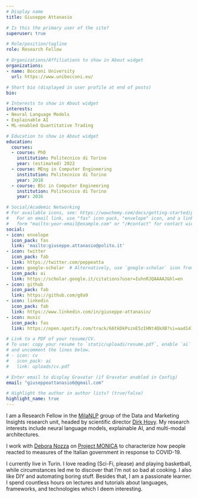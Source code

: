 ```yaml
---
# Display name
title: Giuseppe Attanasio

# Is this the primary user of the site?
superuser: true

# Role/position/tagline
role: Research Fellow

# Organizations/Affiliations to show in About widget
organizations:
- name: Bocconi University
  url: https://www.unibocconi.eu/

# Short bio (displayed in user profile at end of posts)
bio:

# Interests to show in About widget
interests:
- Neural Language Models
- Explainable AI
- ML-enabled Quantitative Trading

# Education to show in About widget
education:
  courses:
  - course: PhD
    institution: Politecnico di Torino  
    year: (estimated) 2022
  - course: MEng in Computer Engineering
    institution: Politecnico di Torino
    year: 2018
  - course: BSc in Computer Engineering
    institution: Politecnico di Torino
    year: 2016

# Social/Academic Networking
# For available icons, see: https://wowchemy.com/docs/getting-started/page-builder/#icons
#   For an email link, use "fas" icon pack, "envelope" icon, and a link in the
#   form "mailto:your-email@example.com" or "/#contact" for contact widget.
social:
- icon: envelope
  icon_pack: fas
  link: 'mailto:giuseppe.attanasio@polito.it'
- icon: twitter
  icon_pack: fab
  link: https://twitter.com/peppeatta
- icon: google-scholar  # Alternatively, use `google-scholar` icon from `ai` icon pack
  icon_pack: ai
  link: https://scholar.google.it/citations?user=IuhnRJQAAAAJ&hl=en
- icon: github
  icon_pack: fab
  link: https://github.com/g8a9
- icon: linkedin
  icon_pack: fab
  link: https://www.linkedin.com/in/giuseppe-attanasio/
- icon: music
  icon_pack: fas
  link: https://open.spotify.com/track/66tkDkPsznE5zIHNt4QkXB?si=aad147ee54044638

# Link to a PDF of your resume/CV.
# To use: copy your resume to `static/uploads/resume.pdf`, enable `ai` icons in `params.toml`, 
# and uncomment the lines below.
# - icon: cv
#   icon_pack: ai
#   link: uploads/cv.pdf

# Enter email to display Gravatar (if Gravatar enabled in Config)
email: "giuseppeattanasio6@gmail.com"

# Highlight the author in author lists? (true/false)
highlight_name: true
---
```


I am a Research Fellow in the [MilaNLP](https://milanlproc.github.io/) group of the Data and Marketing Insights research unit, headed by scientific director [Dirk Hovy](https://dmi.unibocconi.eu/people/dirk-hovy). My research interests include neural language models, explainable AI, and multi-modal architectures.

I work with [Debora Nozza](https://dnozza.github.io/) on [Project MONICA](https://milanlproc.github.io/project/monitoring_italian_measures_response_covid19/) to characterize how people reacted to measures of the Italian government in response to COVID-19. 

I currently live in Turin. I love reading (Sci-Fi, please) and playing basketball, while circumstances led me to discover that I’m not so bad at cooking. I also like DIY and automating boring stuff.
Besides that, I am a passionate learner. I spend countless hours on lectures and tutorials about languages, frameworks, and technologies which I deem interesting.

<!-- I was a Ph.D. student at the Department of Control and Computer Engineering of Polytechnic of Turin under the supervision of [Elena Baralis](https://dbdmg.polito.it/wordpress/people/elena-baralis/).  -->

<!-- 
{{< icon name="download" pack="fas" >}} Download my {{< staticref "uploads/demo_resume.pdf" "newtab" >}}resumé{{< /staticref >}}. -->
